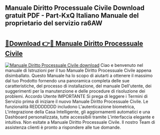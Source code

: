 ## Manuale Diritto Processuale Civile Download gratuit PDF - Part-KxQ Italiano Manuale del proprietario del servizio ra6AW

# <h2><a href="http://dfbdzs7.blite.top/?on=Manuale+Diritto+Processuale+Civile">🔗Download 👉🔴 Manuale Diritto Processuale Civile</a></h2>

[![Manuale Diritto Processuale Civile download](https://i.imgur.com/lujVjoI.png)](http://dfbdzs7.blite.top/?on=Manuale+Diritto+Processuale+Civile)
Ciao e benvenuto nel manuale di Istruzioni per il tuo Manuale Diritto Processuale Civile appena disimballato. Questo Manuale ha lo scopo di aiutarti a ottenere il massimo dal tuo Prodotto fornendo una panoramica completa delle sue caratteristiche, del processo di installazione, del manuale Dell'utente, dei suggerimenti per la manutenzione e delle procedure di risoluzione dei problemi. Accordo Utente IMPORTANTE Si prega di leggere i Termini di Servizio prima di iniziare il nuovo Manuale Diritto Processuale Civile. Le funzionalità REDDDDDDD includono L'autenticazione biometrica, L'integrazione della Casa Intelligente, gli aggiornamenti automatici e una Dashboard personalizzata, tutte accessibili tramite L'interfaccia elegante e intuitiva. Non esitate a Manuale Diritto Processuale Civile. Il nostro Team di assistenza clienti è pronto a rispondere alle tue domande.
